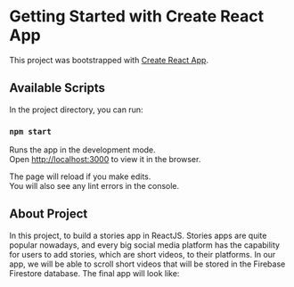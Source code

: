 # Getting Started with Create React App

This project was bootstrapped with [Create React App](https://github.com/facebook/create-react-app).

## Available Scripts

In the project directory, you can run:

### `npm start`

Runs the app in the development mode.\
Open [http://localhost:3000](http://localhost:3000) to view it in the browser.

The page will reload if you make edits.\
You will also see any lint errors in the console.

## About Project

In this project, to build a stories app in ReactJS. Stories apps are quite
popular nowadays, and every big social media platform has the capability for users to
add stories, which are short videos, to their platforms. In our app, we will be able to scroll
short videos that will be stored in the Firebase Firestore database. The final app will look
like:

